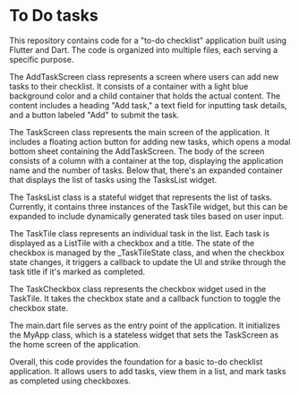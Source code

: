 # To Do tasks
This repository contains code for a "to-do checklist" application built using Flutter and Dart. The code is organized into multiple files, each serving a specific purpose.

The AddTaskScreen class represents a screen where users can add new tasks to their checklist. It consists of a container with a light blue background color and a child container that holds the actual content. The content includes a heading "Add task," a text field for inputting task details, and a button labeled "Add" to submit the task.

The TaskScreen class represents the main screen of the application. It includes a floating action button for adding new tasks, which opens a modal bottom sheet containing the AddTaskScreen. The body of the screen consists of a column with a container at the top, displaying the application name and the number of tasks. Below that, there's an expanded container that displays the list of tasks using the TasksList widget.

The TasksList class is a stateful widget that represents the list of tasks. Currently, it contains three instances of the TaskTile widget, but this can be expanded to include dynamically generated task tiles based on user input.

The TaskTile class represents an individual task in the list. Each task is displayed as a ListTile with a checkbox and a title. The state of the checkbox is managed by the _TaskTileState class, and when the checkbox state changes, it triggers a callback to update the UI and strike through the task title if it's marked as completed.

The TaskCheckbox class represents the checkbox widget used in the TaskTile. It takes the checkbox state and a callback function to toggle the checkbox state.

The main.dart file serves as the entry point of the application. It initializes the MyApp class, which is a stateless widget that sets the TaskScreen as the home screen of the application.

Overall, this code provides the foundation for a basic to-do checklist application. It allows users to add tasks, view them in a list, and mark tasks as completed using checkboxes.
